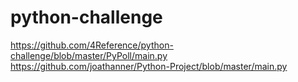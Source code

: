 # python-challenge
https://github.com/4Reference/python-challenge/blob/master/PyPoll/main.py
https://github.com/joathanner/Python-Project/blob/master/main.py

